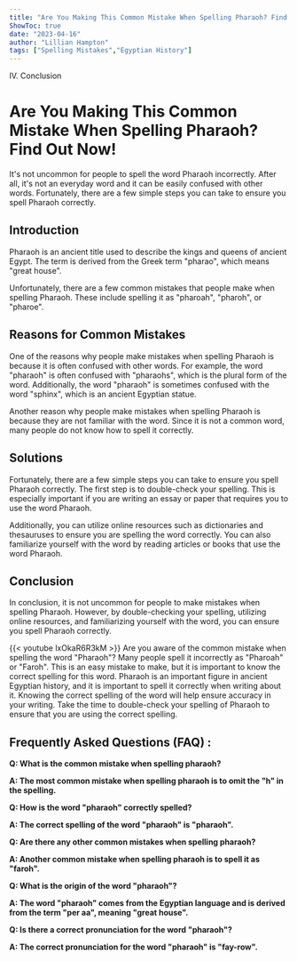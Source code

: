 ```yaml
---
title: "Are You Making This Common Mistake When Spelling Pharaoh? Find Out Now!"
ShowToc: true 
date: "2023-04-16"
author: "Lillian Hampton" 
tags: ["Spelling Mistakes","Egyptian History"]
---
```

IV. Conclusion

# Are You Making This Common Mistake When Spelling Pharaoh? Find Out Now!

It's not uncommon for people to spell the word Pharaoh incorrectly. After all, it's not an everyday word and it can be easily confused with other words. Fortunately, there are a few simple steps you can take to ensure you spell Pharaoh correctly.

## Introduction

Pharaoh is an ancient title used to describe the kings and queens of ancient Egypt. The term is derived from the Greek term "pharao", which means "great house".

Unfortunately, there are a few common mistakes that people make when spelling Pharaoh. These include spelling it as "pharoah", "pharoh", or "pharoe".

## Reasons for Common Mistakes

One of the reasons why people make mistakes when spelling Pharaoh is because it is often confused with other words. For example, the word "pharaoh" is often confused with "pharaohs", which is the plural form of the word. Additionally, the word "pharaoh" is sometimes confused with the word "sphinx", which is an ancient Egyptian statue.

Another reason why people make mistakes when spelling Pharaoh is because they are not familiar with the word. Since it is not a common word, many people do not know how to spell it correctly.

## Solutions

Fortunately, there are a few simple steps you can take to ensure you spell Pharaoh correctly. The first step is to double-check your spelling. This is especially important if you are writing an essay or paper that requires you to use the word Pharaoh.

Additionally, you can utilize online resources such as dictionaries and thesauruses to ensure you are spelling the word correctly. You can also familiarize yourself with the word by reading articles or books that use the word Pharaoh.

## Conclusion

In conclusion, it is not uncommon for people to make mistakes when spelling Pharaoh. However, by double-checking your spelling, utilizing online resources, and familiarizing yourself with the word, you can ensure you spell Pharaoh correctly.

{{< youtube lxOkaR6R3kM >}} 
Are you aware of the common mistake when spelling the word "Pharaoh"? Many people spell it incorrectly as "Pharoah" or "Faroh". This is an easy mistake to make, but it is important to know the correct spelling for this word. Pharaoh is an important figure in ancient Egyptian history, and it is important to spell it correctly when writing about it. Knowing the correct spelling of the word will help ensure accuracy in your writing. Take the time to double-check your spelling of Pharaoh to ensure that you are using the correct spelling.

## Frequently Asked Questions (FAQ) :
**Q: What is the common mistake when spelling pharaoh?**

**A: The most common mistake when spelling pharaoh is to omit the "h" in the spelling.**

**Q: How is the word "pharaoh" correctly spelled?**

**A: The correct spelling of the word "pharaoh" is "pharaoh".**

**Q: Are there any other common mistakes when spelling pharaoh?**

**A: Another common mistake when spelling pharaoh is to spell it as "faroh".**

**Q: What is the origin of the word "pharaoh"?**

**A: The word "pharaoh" comes from the Egyptian language and is derived from the term "per aa", meaning "great house".**

**Q: Is there a correct pronunciation for the word "pharaoh"?**

**A: The correct pronunciation for the word "pharaoh" is "fay-row".**





